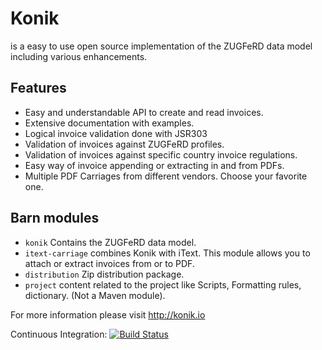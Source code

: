# Konik 

is a easy to use open source implementation of the ZUGFeRD data model including various enhancements. 

## Features 
 - Easy and understandable API to create and read invoices.
 - Extensive documentation with examples.
 - Logical invoice validation done with JSR303
 - Validation of invoices against ZUGFeRD profiles.
 - Validation of invoices against specific country invoice regulations.
 - Easy way of invoice appending or extracting in and from PDFs.
 - Multiple PDF Carriages from different vendors. Choose your favorite one.

## Barn modules 

 - ```konik``` Contains the ZUGFeRD data model. 
 - ```itext-carriage```	combines Konik with iText. This module allows you to attach or extract invoices from or to PDF.
 - ```distribution``` Zip distribution package.
 - ```project``` content related to the project like Scripts, Formatting rules, dictionary.  (Not a Maven module). 
 

For more information please visit http://konik.io


Continuous Integration: [![Build Status](http://ci.konik.io/job/konik/badge/icon)](http://ci.konik.io/job/konik/)
